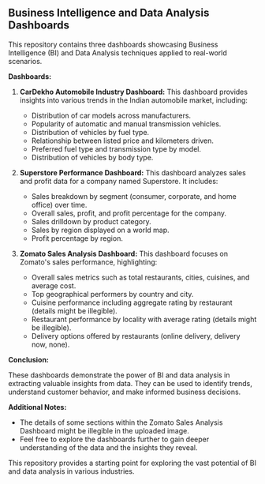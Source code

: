 ## Business Intelligence and Data Analysis Dashboards

This repository contains three dashboards showcasing Business Intelligence (BI) and Data Analysis techniques applied to real-world scenarios. 

**Dashboards:**

1. **CarDekho Automobile Industry Dashboard:** This dashboard provides insights into various trends in the Indian automobile market, including:
    * Distribution of car models across manufacturers.
    * Popularity of automatic and manual transmission vehicles.
    * Distribution of vehicles by fuel type.
    * Relationship between listed price and kilometers driven.
    * Preferred fuel type and transmission type by model.
    * Distribution of vehicles by body type.

2. **Superstore Performance Dashboard:** This dashboard analyzes sales and profit data for a company named Superstore. It includes:
    * Sales breakdown by segment (consumer, corporate, and home office) over time.
    * Overall sales, profit, and profit percentage for the company.
    * Sales drilldown by product category.
    * Sales by region displayed on a world map.
    * Profit percentage by region.

3. **Zomato Sales Analysis Dashboard:** This dashboard focuses on Zomato's sales performance, highlighting:
    * Overall sales metrics such as total restaurants, cities, cuisines, and average cost.
    * Top geographical performers by country and city.
    * Cuisine performance including aggregate rating by restaurant (details might be illegible).
    * Restaurant performance by locality with average rating (details might be illegible).
    * Delivery options offered by restaurants (online delivery, delivery now, none).

**Conclusion:**

These dashboards demonstrate the power of BI and data analysis in extracting valuable insights from data. They can be used to identify trends, understand customer behavior, and make informed business decisions.

**Additional Notes:**

* The details of some sections within the Zomato Sales Analysis Dashboard might be illegible in the uploaded image.
* Feel free to explore the dashboards further to gain deeper understanding of the data and the insights they reveal.

This repository provides a starting point for exploring the vast potential of BI and data analysis in various industries.
